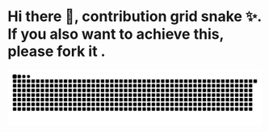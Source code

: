 # Hi there 👋, contribution grid snake ✨. If you also want to achieve this, please fork it . 

![github-contribution-grid-snake.svg](https://raw.githubusercontent.com/wscodinglover/wscodinglover/main/assets/github-contribution-grid-snake.svg)

<!--
**wscodinglover/wscodinglover** is a ✨ _special_ ✨ repository because its `README.md` (this file) appears on your GitHub profile.

Here are some ideas to get you started:

- 🔭 I’m currently working on ...
- 🌱 I’m currently learning ...
- 👯 I’m looking to collaborate on ...
- 🤔 I’m looking for help with ...
- 💬 Ask me about ...
- 📫 How to reach me: ...
- 😄 Pronouns: ...
- ⚡ Fun fact: ...
-->
